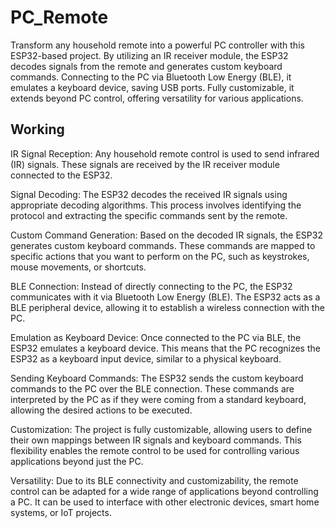 # PC_Remote
Transform any household remote into a powerful PC controller with this ESP32-based project. By utilizing an IR receiver module, the ESP32 decodes signals from the remote and generates custom keyboard commands. Connecting to the PC via Bluetooth Low Energy (BLE), it emulates a keyboard device, saving USB ports. Fully customizable, it extends beyond PC control, offering versatility for various applications.

## Working
IR Signal Reception: Any household remote control is used to send infrared (IR) signals. These signals are received by the IR receiver module connected to the ESP32.

Signal Decoding: The ESP32 decodes the received IR signals using appropriate decoding algorithms. This process involves identifying the protocol and extracting the specific commands sent by the remote.

Custom Command Generation: Based on the decoded IR signals, the ESP32 generates custom keyboard commands. These commands are mapped to specific actions that you want to perform on the PC, such as keystrokes, mouse movements, or shortcuts.

BLE Connection: Instead of directly connecting to the PC, the ESP32 communicates with it via Bluetooth Low Energy (BLE). The ESP32 acts as a BLE peripheral device, allowing it to establish a wireless connection with the PC.

Emulation as Keyboard Device: Once connected to the PC via BLE, the ESP32 emulates a keyboard device. This means that the PC recognizes the ESP32 as a keyboard input device, similar to a physical keyboard.

Sending Keyboard Commands: The ESP32 sends the custom keyboard commands to the PC over the BLE connection. These commands are interpreted by the PC as if they were coming from a standard keyboard, allowing the desired actions to be executed.

Customization: The project is fully customizable, allowing users to define their own mappings between IR signals and keyboard commands. This flexibility enables the remote control to be used for controlling various applications beyond just the PC.

Versatility: Due to its BLE connectivity and customizability, the remote control can be adapted for a wide range of applications beyond controlling a PC. It can be used to interface with other electronic devices, smart home systems, or IoT projects.
